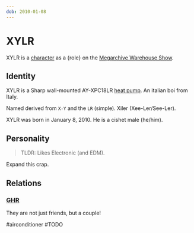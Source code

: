 ```yaml
---
dob: 2010-01-08
---
```

# XYLR

XYLR is a [character](../../Characters.md) as a {role} on the [Megarchive Warehouse Show](../../../Megarchive%20Warehouse%20Show/Megarchive%20Warehouse%20Show.md).
## Identity

XYLR is a Sharp wall-mounted AY-XPC18LR [heat pump](../../Characters/Air%20Conditioners/Air%20Conditioners.md). An italian boi from Italy. 

Named derived from `X-Y` and the `LR` (simple). Xiler (Xee-Ler/See-Ler).

XYLR was born in January 8, 2010. He is a cishet male (he/him).

## Personality

> TLDR: Likes Electronic (and EDM).

Expand this crap.
## Relations

### [GHR](../../Characters/Air%20Conditioners/GHR.md)

They are not just friends, but a couple!

#airconditioner #TODO 